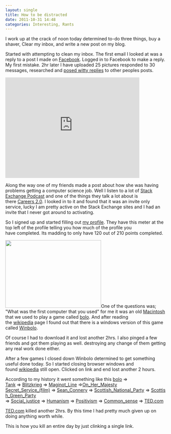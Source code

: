 ```yaml
---
layout: single
title: How to be distracted
date: 2011-10-31 14:48
categories: Interesting, Rants
---
```

I work up at the crack of noon today determined to-do three things, buy a shaver, Clear my inbox, and write a new post on my blog.

Started with attempting to clean my inbox. The first email I looked at was a reply to a post I made on <a href="http://www.facebook.com/">Facebook</a>. Logged in to Facebook to make a reply. My first mistake. 2hr later I have uploaded 25 pictures responded to 30 messages, researched and <a href="http://www.youtube.com/watch?v=rX7wtNOkuHo">posed witty replies</a> to other peoples posts.

<iframe src="http://www.youtube.com/embed/rX7wtNOkuHo" frameborder="0" width="420" height="315"></iframe>

Along the way one of my friends made a post about how she was having problems getting a computer science job. Well I listen to a lot of <a href="http://blog.stackoverflow.com/category/podcasts/">Stack Exchange Podcast</a> and one of the things they talk a lot about is there <a href="http://careers.stackoverflow.com/">Careers 2.0</a>. I looked in to it and found that it was an invite only service, lucky I am pretty active on the Stack Exchange sites and I had an invite that I never got around to activating.

So I signed up and started filling out <a href="http://careers.stackoverflow.com/cv/publish/67492">my profile</a>. They have this meter at the top left of the profile telling you how much of the profile you have completed. Its madding to only have 120 out of 210 points completed.

<a href="/public/uploads/2011/10/00.jpg"><img class="size-medium wp-image-2700 alignright" title="00" src="/public/uploads/2011/10/00-300x212.jpg" alt="" width="300" height="212" /></a>One of the questions was; "What was the first computer that you used" for me it was an old <a href="http://en.wikipedia.org/wiki/Macintosh">Macintosh</a> that we used to play a game called <a href="http://en.wikipedia.org/wiki/Bolo_(tank)">bolo</a>. And after reading the <a href="http://en.wikipedia.org">wikipedia</a> page I found out that there is a windows version of this game called <a href="http://www.winbolo.com/">Winbolo</a>.

Of course I had to download it and lost another 2hrs. I also pinged a few friends and got them playing as well. destroying any change of them getting any real work done either.

After a few games I closed down Winbolo determined to get something useful done today. So I started closing browser windows and found <a href="http://en.wikipedia.org">wikipedia</a> still open. Clicked on link and end lost another 2 hours.

According to my history it went something like this
<a href="http://en.wikipedia.org/wiki/Bolo_(tank)">bolo</a> =&gt; <a href="http://en.wikipedia.org/wiki/Tank">Tank</a> =&gt; <a href="http://en.wikipedia.org/wiki/Blitzkrieg">Blitzkrieg</a> =&gt; <a href="http://en.wikipedia.org/wiki/Maginot_Line">Maginot_Line</a> =&gt;<a href="http://en.wikipedia.org/wiki/On_Her_Majesty%27s_Secret_Service_(film)">On_Her_Majesty Secret_Service_(film)</a> =&gt; <a href="http://en.wikipedia.org/wiki/Sean_Connery">Sean_Connery</a> =&gt; <a href="http://en.wikipedia.org/wiki/Scottish_National_Party">Scottish_National_Party</a> =&gt; <a href="http://en.wikipedia.org/wiki/Scottish_Green_Party">Scottish_Green_Party</a> =&gt; <a href="http://en.wikipedia.org/wiki/Social_justice">Social_justice</a> =&gt; <a href="http://en.wikipedia.org/wiki/Humanism">Humanism</a> =&gt; <a href="http://en.wikipedia.org/wiki/Positivism">Positivism</a> =&gt; <a href="http://en.wikipedia.org/wiki/Common_sense">Common_sense</a> =&gt; <a href="http://www.ted.com/">TED.com</a>

<a href="http://www.ted.com">TED.com</a> killed another 2hrs. By this time I had pretty much given up on doing anything worth while.

This is how you kill an entire day by just clinking a single link.
